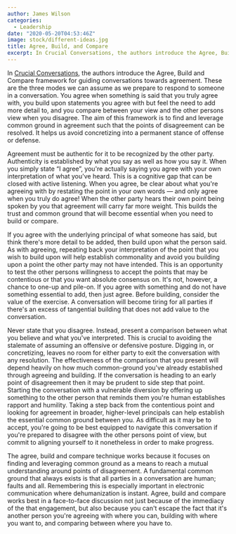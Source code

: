 ```yaml
---
author: James Wilson
categories:
  - Leadership
date: "2020-05-20T04:53:46Z"
image: stock/different-ideas.jpg
title: Agree, Build, and Compare
excerpt: In Crucial Conversations, the authors introduce the Agree, Build and Compare framework for guiding conversations towards agreement. These are the three modes we can assume as we prepare to respond to someone in a conversation. You agree when something is said that you truly agree with, you build upon statements you agree with but feel the need to add more detail to, and you compare between your view and the other persons view when you disagree.
---
```


In [Crucial Conversations](https://www.amazon.com/Crucial-Conversations-Talking-Stakes-Edition/dp/0071771328), the authors introduce the Agree, Build and Compare framework for guiding conversations towards agreement. These are the three modes we can assume as we prepare to respond to someone in a conversation. You agree when something is said that you truly agree with, you build upon statements you agree with but feel the need to add more detail to, and you compare between your view and the other persons view when you disagree. The aim of this framework is to find and leverage common ground in agreement such that the points of disagreement can be resolved. It helps us avoid concretizing into a permanent stance of offense or defense.

Agreement must be authentic for it to be recognized by the other party. Authenticity is established by what you say as well as how you say it. When you simply state “I agree”, you're actually saying you agree with your own interpretation of what you've heard. This is a cognitive gap that can be closed with active listening. When you agree, be clear about what you're agreeing with by restating the point in your own words — and only agree when you truly do agree! When the other party hears their own point being spoken by you that agreement will carry far more weight. This builds the trust and common ground that will become essential when you need to build or compare.

If you agree with the underlying principal of what someone has said, but think there's more detail to be added, then build upon what the person said. As with agreeing, repeating back your interpretation of the point that you wish to build upon will help establish commonality and avoid you building upon a point the other party may not have intended. This is an opportunity to test the other persons willingness to accept the points that may be contentious or that you want absolute consensus on. It's not, however, a chance to one-up and pile-on. If you agree with something and do not have something essential to add, then just agree. Before building, consider the value of the exercise. A conversation will become tiring for all parties if there's an excess of tangential building that does not add value to the conversation.

Never state that you disagree. Instead, present a comparison between what you believe and what you've interpreted. This is crucial to avoiding the stalemate of assuming an offensive or defensive posture. Digging in, or concretizing, leaves no room for either party to exit the conversation with any resolution. The effectiveness of the comparison that you present will depend heavily on how much common-ground you've already established through agreeing and building. If the conversation is heading to an early point of disagreement then it may be prudent to side step that point. Starting the conversation with a vulnerable diversion by offering up something to the other person that reminds them you're human establishes rapport and humility. Taking a step back from the contentious point and looking for agreement in broader, higher-level principals can help establish the essential common ground between you. As difficult as it may be to accept, you're going to be best equipped to navigate this conversation if you're prepared to disagree with the other persons point of view, but commit to aligning yourself to it nonetheless in order to make progress.

The agree, build and compare technique works because it focuses on finding and leveraging common ground as a means to reach a mutual understanding around points of disagreement. A fundamental common ground that always exists is that all parties in a conversation are human; faults and all. Remembering this is especially important in electronic communication where dehumanization is instant. Agree, build and compare works best in a face-to-face discussion not just because of the immediacy of the that engagement, but also because you can't escape the fact that it's another person you're agreeing with where you can, building with where you want to, and comparing between where you have to.
